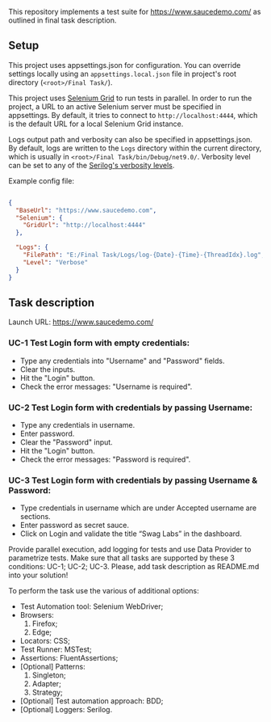 This repository implements a test suite for https://www.saucedemo.com/ as outlined in final task description.

## Setup

This project uses appsettings.json for configuration. You can override settings locally using an `appsettings.local.json` file in project's root directory (`<root>/Final Task/`).

This project uses [Selenium Grid](https://www.selenium.dev/documentation/grid/getting_started/) to run tests in parallel. In order to run the project, a URL to an active Selenium server must be specified in appsettings. By default, it tries to connect to `http://localhost:4444`, which is the default URL for a local Selenium Grid instance.

Logs output path and verbosity can also be specified in appsettings.json. By default, logs are written to the `Logs` directory within the current directory, which is usually in `<root>/Final Task/bin/Debug/net9.0/`. Verbosity level can be set to any of the [Serilog's verbosity levels](https://github.com/serilog/serilog/wiki/Configuration-Basics#minimum-level).

Example config file:
```json

{
  "BaseUrl": "https://www.saucedemo.com",
  "Selenium": {
    "GridUrl": "http://localhost:4444"
  },

  "Logs": {
    "FilePath": "E:/Final Task/Logs/log-{Date}-{Time}-{ThreadIdx}.log",
    "Level": "Verbose"
  }
}
```

## Task description

Launch URL: https://www.saucedemo.com/

### UC-1 Test Login form with empty credentials:

- Type any credentials into "Username" and "Password" fields.
- Clear the inputs.
- Hit the "Login" button.
- Check the error messages: "Username is required".

### UC-2 Test Login form with credentials by passing Username:

- Type any credentials in username.
- Enter password.
- Clear the "Password" input.
- Hit the "Login" button.
- Check the error messages: "Password is required".

### UC-3 Test Login form with credentials by passing Username & Password:

- Type credentials in username which are under Accepted username are sections.
- Enter password as secret sauce.
- Click on Login and validate the title “Swag Labs” in the dashboard.

Provide parallel execution, add logging for tests and use Data Provider to parametrize tests. Make sure that all tasks are supported by these 3 conditions: UC-1; UC-2; UC-3.
Please, add task description as README.md into your solution!

To perform the task use the various of additional options:

- Test Automation tool: Selenium WebDriver;
- Browsers:
	1) Firefox;
	2) Edge;
- Locators: CSS;
- Test Runner: MSTest;
- Assertions: FluentAssertions;
- [Optional] Patterns:
	1) Singleton;
	2) Adapter;
	3) Strategy;
- [Optional] Test automation approach: BDD;
- [Optional] Loggers: Serilog.
